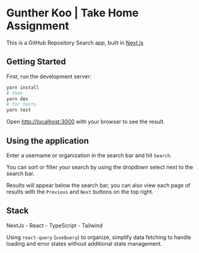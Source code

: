 # Gunther Koo | Take Home Assignment

This is a GitHub Repository Search app, built in [Next.js](https://nextjs.org/)

## Getting Started

First, run the development server:

```bash
yarn install
# then
yarn dev
# for tests
yarn test
```

Open [http://localhost:3000](http://localhost:3000) with your browser to see the result.

## Using the application

Enter a username or organization in the search bar and hit `Search`.

You can sort or filter your search by using the dropdown select next to the search bar.

Results will appear below the search bar, you can also view each page of results with the `Previous` and `Next` buttons on the top right.

## Stack

NextJs - React - TypeScript - Tailwind

Using `react-query` (`useQuery`) to organize, simplify data fetching to handle loading and error states without additional state management.
